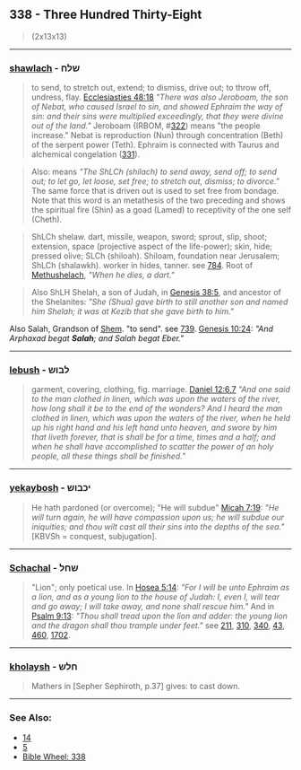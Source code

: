 ## 338 - Three Hundred Thirty-Eight
> (2x13x13)

---

### [shawlach](/keys/ShLCh) - שלח
> to send, to stretch out, extend; to dismiss, drive out; to throw off, undress, flay. [Ecclesiasties 48:18](http://biblehub.com/ecclesiastes/48-18.htm) *"There was also Jeroboam, the son of Nebat, who caused Israel to sin, and showed Ephraim the way of sin: and their sins were multiplied exceedingly, that they were divine out of the land."* Jeroboam {IRBOM, #[322](322)) means "the people increase." Nebat is reproduction (Nun) through concentration (Beth) of the serpent power (Teth). Ephraim is connected with Taurus and alchemical congelation ([331](331)).

> Also: means *"The ShLCh (shilach) to send away, send off; to send out; to let go, let loose, set free; to stretch out, dismiss; to divorce."* The same force that is driven out is used to set free from bondage. Note that this word is an metathesis of the two preceding and shows the spiritual fire (Shin) as a goad (Lamed) to receptivity of the one self (Cheth).

> ShLCh shelaw. dart, missile, weapon, sword; sprout, slip, shoot; extension, space (projective aspect of the life-power); skin, hide; pressed olive; SLCh (shiloah). Shiloam, foundation near Jerusalem; ShLCh (shalawkh). worker in hides, tanner. see [784](784). Root of [Methushelach](/keys/MThVShLCh), *"When he dies, a dart."*

> Also ShLH Shelah, a son of Judah, in [Genesis 38:5](http://biblehub.com/genesis/38-5.htm), and ancestor of the Shelanites: *"She (Shua) gave birth to still another son and named him Shelah; it was at Kezib that she gave birth to him."*

Also Salah, Grandson of [Shem](/keys/ShM). "to send". see [739](739). [Genesis 10:24](https://biblehub.com/genesis/10-24.htm): *"And Arphaxad begat **Salah**; and Salah begat Eber."*

---

### [lebush](/keys/LBVSh) - לבוש
> garment, covering, clothing, fig. marriage. [Daniel 12:6,7](https://www.biblegateway.com/passage/?search=Daniel+12%3A6-7&version=AKJV;WLC) *"And one said to the man clothed in linen, which was upon the waters of the river, how long shall it be to the end of the wonders? And I heard the man clothed in linen, which was upon the waters of the river, when he held up his right hand and his left hand unto heaven, and swore by him that liveth forever, that is shall be for a time, times and a half; and when he shall have accomplished to scatter the power of an holy people, all these things shall be finished."*

---

### [yekaybosh](/keys/IKBVSh) - יכבוש
> He hath pardoned (or overcome); "He will subdue" [Micah 7:19](http://biblehub.com/micah/7-19.htm): *"He will turn again, he will have compassion upon us; he will subdue our iniquities; and thou wilt cast all their sins into the depths of the sea."* [KBVSh = conquest, subjugation].

---

### [Schachal](/keys/ShChL) - שחל
> "Lion"; only poetical use. In [Hosea 5:14](http://biblehub.com/hosea/5-14.htm): *"For I will be unto Ephraim as a lion, and as a young lion to the house of Judah: I, even I, will tear and go away; I will take away, and none shall rescue him."* And in [Psalm 9:13](http://biblehub.com/psalms/9-13.htm): *"Thou shall tread upon the lion and adder: the young lion and the dragon shall thou trample under feet."* see [211](211), [310](310), [340](340), [43](43), [460](460), [1702](1702).

---

### [kholaysh](/keys/ChLSh) - חלש
> Mathers in [Sepher Sephiroth, p.37] gives: to cast down.

---

### See Also:

- [14](14)
- [5](5)
- [Bible Wheel: 338](https://www.biblewheel.com//GR/GR_Database.php?SearchBy_Gematria=338)
